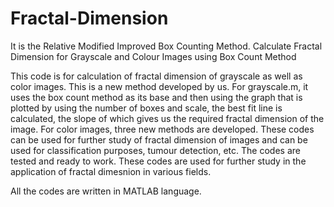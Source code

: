 # Fractal-Dimension
It is the Relative Modified Improved Box Counting Method.
Calculate Fractal Dimension for Grayscale and Colour Images using Box Count Method

This code is for calculation of fractal dimension of grayscale as well as color images. This is a new method developed by us. 
For grayscale.m, it uses the box count method as its base and then using the graph that is plotted by using the number of boxes and scale, the best fit line is calculated, the slope of which gives us the required fractal dimension of the image.
For color images, three new methods are developed. 
These codes can be used for further study of fractal dimension of images and can be used for classification purposes, tumour detection, etc. The codes are tested and ready to work. These codes are used for further study in the application of fractal dimesnion in various fields. 

All the codes are written in MATLAB language. 
